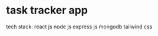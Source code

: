 <h1>task tracker app</h1>
<span>tech stack: react js node js express js mongodb tailwind css</span>

